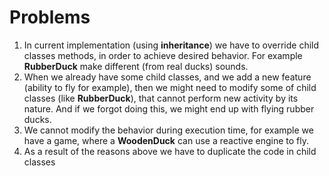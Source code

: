 # Problems
1. In current implementation (using **inheritance**) we have to override child classes methods, 
in order to achieve desired behavior. 
For example **RubberDuck** make different (from real ducks) sounds.
2. When we already have some child classes, and we add a new feature (ability to fly for example), 
then we might need to modify some of child classes (like **RubberDuck**), 
that cannot perform new activity by its nature. And if we forgot doing this, 
we might end up with flying rubber ducks.
3. We cannot modify the behavior during execution time, for example we have a game,
where a **WoodenDuck** can use a reactive engine to fly.
4. As a result of the reasons above we have to duplicate the code in child classes
